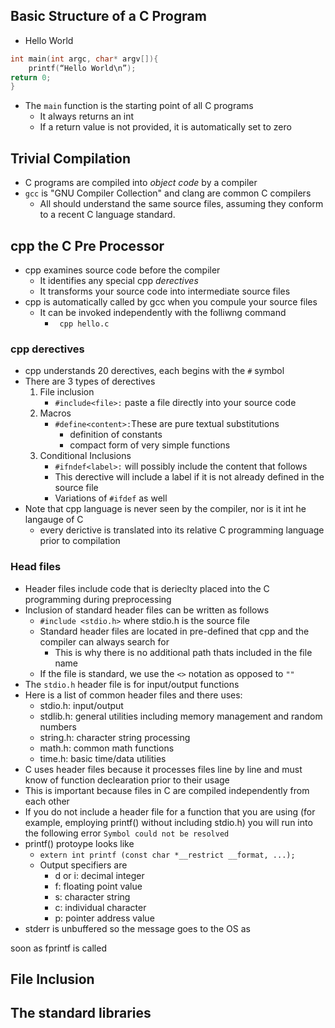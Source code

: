 ## Basic Structure of  a C Program 
- Hello World
```c
int main(int argc, char* argv[]){
	printf(“Hello World\n”);
return 0; 
}
```
- The `main` function is the starting point of all C programs 
	- It always returns an int 
	- If a return value is not provided, it is automatically set to zero 
## Trivial Compilation 
- C programs are compiled into _object code_ by a compiler
- `gcc` is "GNU Compiler Collection" and clang are common C compilers
	- All should understand the same source files, assuming they conform to a recent C language standard.
## cpp the C Pre Processor 
- cpp examines source code before the compiler
	- It identifies any special cpp _derectives_
	- It transforms your source code into intermediate source files
- cpp is automatically called by gcc when you compule your source files
	- It can be invoked independently with the folliwng command 
		- ` cpp hello.c`
### cpp derectives
- cpp understands 20 derectives, each begins with the  `#` symbol
- There are 3 types of derectives
	1. File inclusion 
		- `#include<file>:` paste a file directly into your source code
	2. Macros
		- `#define<content>:`These are pure textual substitutions 
			- definition of constants
			- compact form of very simple functions 
	3. Conditional Inclusions 
		- `#ifndef<label>:` will possibly include the content that follows
		- This derective will include a label if it is not already defined in the source file
		- Variations of `#ifdef` as well
- Note that cpp language is never seen by the compiler, nor is it int he langauge of C 
	- every derictive is translated into its relative C programming language prior to compilation 
### Head files
- Header files include code that is derieclty placed into the C programming during preprocessing 
- Inclusion of standard header files can be written as follows
	- `#include <stdio.h>` where stdio.h is the source file
	- Standard header files are located in pre-defined that cpp and the compiler can always search for 
		- This is why there is no additional path thats included in the file name 
	- If the file is standard, we use the `<>` notation as opposed to `""`
- The `stdio.h` header file is for input/output functions 
- Here is a list of common header files and there uses: 
	- stdio.h: input/output  
	- stdlib.h: general utilities including memory management and random numbers
	- string.h: character string processing
	- math.h: common math functions
	- time.h: basic time/data utilities
- C uses header files because it processes files line by line and must know of function declearation prior to their usage
- This is important because files in C are compiled independently from each other 
- If you do not include a header file for a function that you are using (for example, employing printf() without including stdio.h) you will run into the following error `Symbol could not be resolved`
- printf() protoype looks like 
	- `extern int printf (const char *__restrict __format, ...);`
	- Output specifiers are 
		- d or i: decimal integer 
		- f: floating point value  
		- s: character string 
		- c: individual character  
		- p: pointer address value
- stderr is unbuffered so the message goes to the OS as 

soon as fprintf is called
## File Inclusion 
## The standard libraries 
